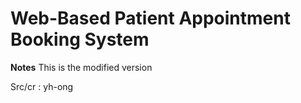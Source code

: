 # Web-Based Patient Appointment Booking System

**Notes** 
This is the modified version

Src/cr : yh-ong

